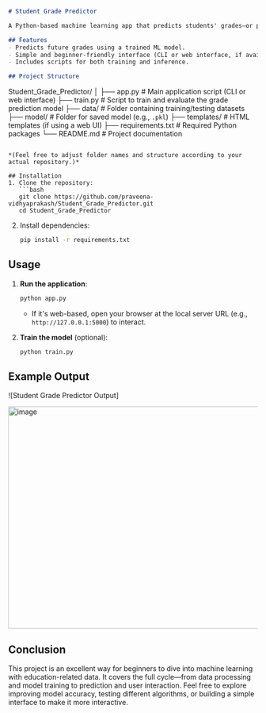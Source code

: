 
```markdown
# Student Grade Predictor

A Python-based machine learning app that predicts students' grades—or performance levels—based on past academic data and input features.

## Features
- Predicts future grades using a trained ML model.
- Simple and beginner-friendly interface (CLI or web interface, if available).
- Includes scripts for both training and inference.

## Project Structure
```

Student\_Grade\_Predictor/
│
├── app.py                        # Main application script (CLI or web interface)
├── train.py                      # Script to train and evaluate the grade prediction model
├── data/                         # Folder containing training/testing datasets
├── model/                        # Folder for saved model (e.g., `.pkl`)
├── templates/                    # HTML templates (if using a web UI)
├── requirements.txt              # Required Python packages
└── README.md                     # Project documentation

````

*(Feel free to adjust folder names and structure according to your actual repository.)*

## Installation
1. Clone the repository:
   ```bash
   git clone https://github.com/praveena-vidhyaprakash/Student_Grade_Predictor.git
   cd Student_Grade_Predictor
````

2. Install dependencies:

   ```bash
   pip install -r requirements.txt
   ```

## Usage

1. **Run the application**:

   ```bash
   python app.py
   ```

   * If it's web-based, open your browser at the local server URL (e.g., `http://127.0.0.1:5000`) to interact.

2. **Train the model** (optional):

   ```bash
   python train.py
   ```

## Example Output

![Student Grade Predictor Output]

<img width="579" height="448" alt="image" src="https://github.com/user-attachments/assets/4b9c4741-6e0d-4ba1-a16e-7589bf0156b1" />




## Conclusion

This project is an excellent way for beginners to dive into machine learning with education-related data. It covers the full cycle—from data processing and model training to prediction and user interaction. Feel free to explore improving model accuracy, testing different algorithms, or building a simple interface to make it more interactive.

